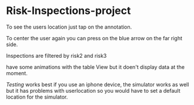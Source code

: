 # Risk-Inspections-project
To see the users location just tap on the annotation.

To center the user again you can press on the blue arrow on the far right side.

Inspections are filtered by risk2 and risk3

have some animations with the table View but it doen't display data at the moment.

*Testing* works best if you use an iphone device, the simulator works as well but it has problems with userlocation so you would have to set a default location for the simulator.
